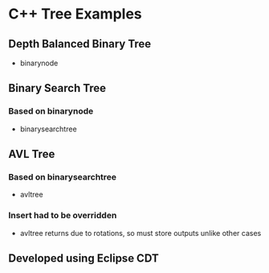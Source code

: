 # C++ Tree Examples

## Depth Balanced Binary Tree
* binarynode

## Binary Search Tree
### Based on binarynode
* binarysearchtree

## AVL Tree
### Based on binarysearchtree
* avltree

### Insert had to be overridden
* avltree returns due to rotations, so must store outputs unlike other cases

## Developed using Eclipse CDT
